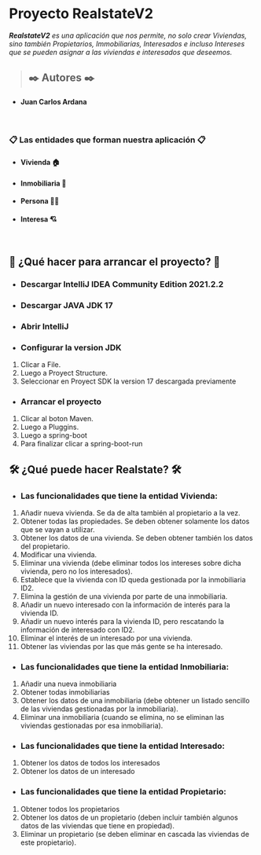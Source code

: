 # **Proyecto RealstateV2**

***RealstateV2** es una aplicación que nos permite, no solo crear Viviendas, sino también Propietarios, Immobiliarias, Interesados e incluso Intereses que se pueden asignar a las viviendas e interesados que deseemos.*
</br>
> ## ✒️ **Autores ✒️**
* #### Juan Carlos Ardana
</br>


### 📋 Las entidades que forman nuestra aplicación 📋
* #### Vivienda :house:

* #### Inmobiliaria :department_store:
* #### Persona :frowning_man:

* #### Interesa :cupid:


</br>



## :wrench: ¿Qué hacer para arrancar el proyecto? :wrench:
* ### **Descargar IntelliJ IDEA Community Edition 2021.2.2**
* ### **Descargar JAVA JDK 17**
* ### **Abrir IntelliJ**
* ### **Configurar la version JDK**
1. Clicar a File.
2. Luego a Proyect Structure.
3. Seleccionar en Proyect SDK la version 17 descargada previamente

* ### **Arrancar el proyecto**
1. Clicar al boton Maven.
2. Luego a Pluggins.
3. Luego a spring-boot
4. Para finalizar clicar a spring-boot-run

## 🛠️ ¿Qué puede hacer Realstate? 🛠️


* ### **Las funcionalidades que tiene la entidad Vivienda:**

1. Añadir nueva vivienda. Se da de alta también al propietario a la vez.
2. Obtener todas las propiedades. Se deben obtener solamente los datos que se vayan a utilizar.
3. Obtener los datos de una vivienda. Se deben obtener también los datos del propietario.
4. Modificar una vivienda.
5. Eliminar una vivienda (debe eliminar todos los intereses sobre dicha vivienda, pero no los interesados).
6. Establece que la vivienda con ID queda gestionada por la inmobiliaria ID2.
7. Elimina la gestión de una vivienda por parte de una inmobiliaria.
8. Añadir un nuevo interesado con la información de interés para la vivienda ID.
9. Añadir un nuevo interés para la vivienda ID, pero rescatando la información de interesado con ID2.
10. Eliminar el interés de un interesado por una vivienda.
11. Obtener las viviendas por las que más gente se ha interesado.

* ### **Las funcionalidades que tiene la entidad Inmobiliaria:**

1. Añadir una nueva inmobiliaria
2. Obtener todas inmobiliarias
3. Obtener los datos de una inmobiliaria (debe obtener un listado sencillo de las viviendas gestionadas por la inmobiliaria).
4. Eliminar una inmobiliaria (cuando se elimina, no se eliminan las viviendas gestionadas por esa inmobiliaria).
* ### **Las funcionalidades que tiene la entidad Interesado:**

1. Obtener los datos de todos los interesados
2. Obtener los datos de un interesado

* ### **Las funcionalidades que tiene la entidad Propietario:**

1. Obtener todos los propietarios
2. Obtener los datos de un propietario (deben incluir también algunos datos de las viviendas que tiene en propiedad).
3. Eliminar un propietario (se deben eliminar en cascada las viviendas de este propietario).
